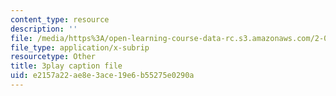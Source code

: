 ```yaml
---
content_type: resource
description: ''
file: /media/https%3A/open-learning-course-data-rc.s3.amazonaws.com/2-003sc-engineering-dynamics-fall-2011/e2157a22ae8e3ace19e6b55275e0290a_6wPHoFjnYXI.srt
file_type: application/x-subrip
resourcetype: Other
title: 3play caption file
uid: e2157a22-ae8e-3ace-19e6-b55275e0290a
---
```

